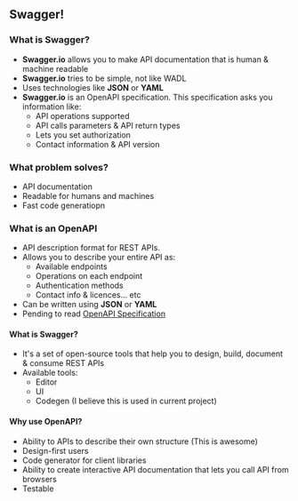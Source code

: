 ## Swagger!
### What is Swagger?
- **Swagger.io** allows you to make API documentation that is human & machine readable
- **Swagger.io** tries to be simple, not like WADL
- Uses technologies like **JSON** or **YAML**
- **Swagger.io** is an OpenAPI specification. This specification asks you information like:
  - API operations supported
  - API calls parameters & API return types
  - Lets you set authorization
  - Contact information & API version

### What problem solves?
- API documentation
- Readable for humans and machines
- Fast code generatiopn

### What is an OpenAPI
- API description format for REST APIs. 
- Allows you to describe your entire API as:
  - Available endpoints
  - Operations on each endpoint
  - Authentication methods
  - Contact info & licences... etc
- Can be written using __JSON__ or __YAML__
- Pending to read [OpenAPI Specification](https://github.com/OAI/OpenAPI-Specification/blob/master/versions/3.0.2.md)

#### What is Swagger?
- It's a set of open-source tools that help you to design, build, document & consume REST APIs
- Available tools:
  - Editor
  - UI
  - Codegen (I believe this is used in current project)

#### Why use OpenAPI?
- Ability to APIs to describe their own structure (This is awesome)
- Design-first users
- Code generator for client libraries
- Ability to create interactive API documentation that lets you call API from browsers
- Testable

